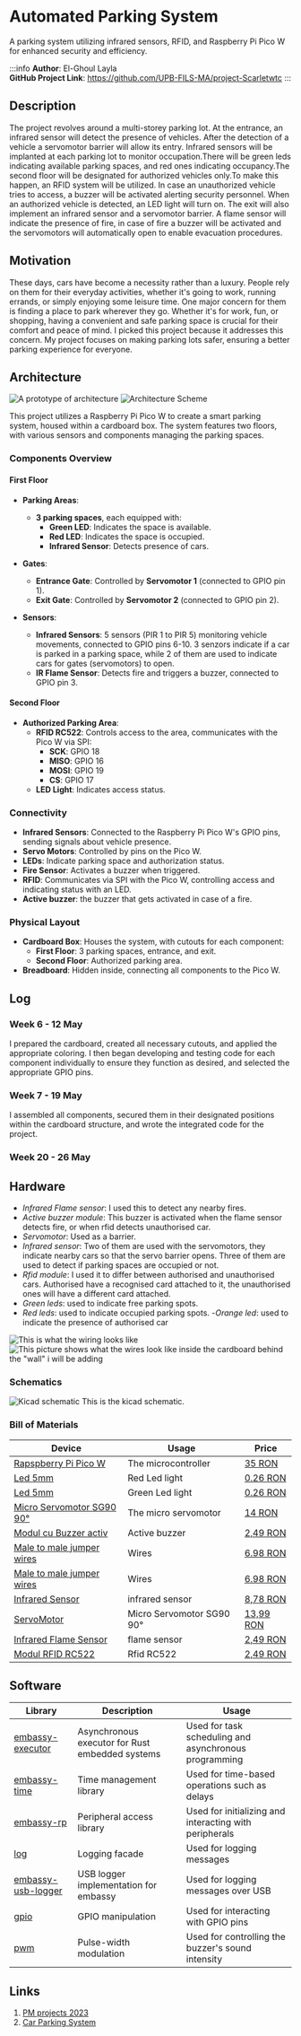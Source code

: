 # Automated Parking System 
A parking system utilizing infrared sensors, RFID, and Raspberry Pi Pico W for enhanced security and efficiency.


:::info 
**Author**: El-Ghoul Layla \
**GitHub Project Link**: https://github.com/UPB-FILS-MA/project-Scarletwtc
:::

## Description
The project revolves around a multi-storey parking lot. At the entrance, an infrared sensor will detect the presence of vehicles. After the detection of a vehicle a servomotor barrier will allow its entry. Infrared sensors will be implanted at each parking lot to monitor occupation.There will be green leds indicating available parking spaces, and red ones indicating occupancy.The second floor will be designated for authorized vehicles only.To make this happen, an RFID system will be utilized. In case an unauthorized vehicle tries to access, a buzzer will be activated alerting security personnel. When an authorized vehicle is detected, an LED light will turn on. The exit will also implement an infrared sensor and a servomotor barrier. A flame sensor will indicate the presence of fire, in case of fire a buzzer will be activated and the servomotors will automatically open to enable evacuation procedures.

## Motivation
These days, cars have become a necessity rather than a luxury. People rely on them for their everyday activities, whether it's going to work, running errands, or simply enjoying some leisure time. One major concern for them is finding a place to park wherever they go. Whether it's for work, fun, or shopping, having a convenient and safe parking space is crucial for their comfort and peace of mind.
I picked this project because it addresses this concern. My project focuses on making parking lots safer, ensuring a better parking experience for everyone.

## Architecture 
![A prototype of architecture](Architecture.png)
![Architecture Scheme](Architecture2.png)

This project utilizes a Raspberry Pi Pico W to create a smart parking system, housed within a cardboard box. The system features two floors, with various sensors and components managing the parking spaces.

### Components Overview

#### First Floor

- **Parking Areas**:
  - **3 parking spaces**, each equipped with:
    - **Green LED**: Indicates the space is available.
    - **Red LED**: Indicates the space is occupied.
    - **Infrared Sensor**: Detects presence of cars.

- **Gates**:
  - **Entrance Gate**: Controlled by **Servomotor 1** (connected to GPIO pin 1).
  - **Exit Gate**: Controlled by **Servomotor 2** (connected to GPIO pin 2).

- **Sensors**:
  - **Infrared Sensors**: 5 sensors (PIR 1 to PIR 5) monitoring vehicle movements, connected to GPIO pins 6-10. 3 senzors indicate if a car is parked in a parking space, while 2 of them are used to indicate cars for gates (servomotors) to open.
  - **IR Flame Sensor**: Detects fire and triggers a buzzer, connected to GPIO pin 3.

#### Second Floor

- **Authorized Parking Area**:
  - **RFID RC522**: Controls access to the area, communicates with the Pico W via SPI:
    - **SCK**: GPIO 18
    - **MISO**: GPIO 16
    - **MOSI**: GPIO 19
    - **CS**: GPIO 17
  - **LED Light**: Indicates access status.

### Connectivity

- **Infrared Sensors**: Connected to the Raspberry Pi Pico W's GPIO pins, sending signals about vehicle presence.
- **Servo Motors**: Controlled by pins on the Pico W.
- **LEDs**: Indicate parking space and authorization status.
- **Fire Sensor**: Activates a buzzer when triggered.
- **RFID**: Communicates via SPI with the Pico W, controlling access and indicating status with an LED.
- **Active buzzer**: the buzzer that gets activated in case of a fire.
  

### Physical Layout

- **Cardboard Box**: Houses the system, with cutouts for each component:
  - **First Floor**: 3 parking spaces, entrance, and exit.
  - **Second Floor**: Authorized parking area.
- **Breadboard**: Hidden inside, connecting all components to the Pico W.

## Log

<!-- write every week your progress here -->

### Week 6 - 12 May
I prepared the cardboard, created all necessary cutouts, and applied the appropriate coloring. I then began developing and testing code for each component individually to ensure they function as desired, and selected the appropriate GPIO pins.

### Week 7 - 19 May
I assembled all components, secured them in their designated positions within the cardboard structure, and wrote the integrated code for the project.

### Week 20 - 26 May

## Hardware
- *Infrared Flame sensor*: I used this to detect any nearby fires.
- *Active buzzer module*: This buzzer is activated when the flame sensor detects fire, or when rfid detects unauthorised car.
- *Servomotor*: Used as a barrier.
- *Infrared sensor*: Two of them are used with the servomotors, they indicate nearby cars so that the servo barrier opens. Three of them are used to detect if parking spaces are occupied or not.
- *Rfid module*: I used it to differ between authorised and unauthorised cars. Authorised have a recognised card attached to it, the unauthorised ones will have a different card attached.
- *Green leds*: used to indicate free parking spots.
- *Red leds*: used to indicate occupied parking spots.
-*Orange led*: used to indicate the presence of authorised car

![This is what the wiring looks like](Initial_hardware_pic.jpg)
![This picture shows what the wires look like inside the cardboard behind the "wall" i will be adding](Hardware_inprogress.jpg)
### Schematics
![Kicad schematic ](Kicad.png)
This is the kicad schematic.

### Bill of Materials
| Device | Usage | Price |
|--------|--------|-------|
| [Rapspberry Pi Pico W](https://www.raspberrypi.com/documentation/microcontrollers/raspberry-pi-pico.html) | The microcontroller | [35 RON](https://www.optimusdigital.ro/en/raspberry-pi-boards/12394-raspberry-pi-pico-w.html) |
|[Led 5mm](https://www.farnell.com/datasheets/1498852.pdf)| Red Led light| [0.26 RON](https://www.optimusdigital.ro/ro/optoelectronice-led-uri/700-led-rou-de-3-mm-cu-lentile-transparente.html)|
| [Led 5mm](https://www.farnell.com/datasheets/2861534.pdf) | Green Led light | [0.26 RON](https://www.optimusdigital.ro/ro/optoelectronice-led-uri/931-led-verde-de-3-mm-cu-lentile-transparente.html?search_query=led+verde&results=93) |
|[Micro Servomotor SG90 90°](http://www.ee.ic.ac.uk/pcheung/teaching/DE1_EE/stores/sg90_datasheet.pdf)| The micro servomotor | [14 RON](https://www.optimusdigital.ro/ro/motoare-servomotoare/26-micro-servomotor-sg90.html)|
| [Modul cu Buzzer activ](https://components101.com/misc/buzzer-pinout-working-datasheet) | Active buzzer | [2,49 RON](https://www.optimusdigital.ro/ro/audio-buzzere/10-modul-cu-buzzer-activ.html) |
| [Male to male jumper wires](https://media.digikey.com/pdf/Data%20Sheets/Digi-Key%20PDFs/Jumper_Wire_Kits.pdf) | Wires | [6.98 RON](https://www.optimusdigital.ro/ro/fire-fire-mufate/888-set-fire-tata-tata-40p-20-cm.html?search_query=fire+tata+tata&results=80) |
| [Male to male jumper wires](https://media.digikey.com/pdf/Data%20Sheets/Digi-Key%20PDFs/Jumper_Wire_Kits.pdf) | Wires | [6.98 RON](https://www.optimusdigital.ro/ro/fire-fire-mufate/880-fire-colorate-mama-mama-10p-10-cm.html?search_query=fire+mama+mama&results=63) |
| [Infrared Sensor ](https://arduinogetstarted.com/tutorials/arduino-infrared-obstacle-avoidance-sensor) | infrared sensor | [8,78 RON](https://ardushop.ro/ro/electronica/41-modul-senzor-ir-infrarosu-evita-obstacole.html) |
| [ServoMotor](http://www.ee.ic.ac.uk/pcheung/teaching/DE1_EE/stores/sg90_datasheet.pdf) | Micro Servomotor SG90 90° | [13,99 RON](https://www.optimusdigital.ro/ro/motoare-servomotoare/26-micro-servomotor-sg90.html?search_query=servo&results=194) |
| [Infrared Flame Sensor ](https://www.datasheethub.com/ir-flame-sensor-module/) | flame sensor | [2,49 RON](https://www.optimusdigital.ro/en/optical-sensors/110-ir-flame-sensor.html) |
| [Modul RFID RC522 ](https://microcontrollerslab.com/raspberry-pi-pico-rfid-rc522-micropython/) | Rfid RC522 | [2,49 RON](https://www.optimusdigital.ro/ro/wireless-rfid/67-modul-cititor-rfid-mfrc522.html?search_query=rfid&results=44) |



## Software
| Library | Description | Usage |
|---------|-------------|-------|
|[embassy-executor](https://docs.embassy.dev/embassy-executor/git/std/index.html)|Asynchronous executor for Rust embedded systems| Used for task scheduling and asynchronous programming|
|[embassy-time](https://embassy.dev/book/dev/time_keeping.html)|Time management library  |Used for time-based operations such as delays |
|[embassy-rp](https://docs.embassy.dev/embassy-rp/git/rp2040/index.html)| Peripheral access library |Used for initializing and interacting with peripherals |
|[log](https://docs.embassy.dev/embassy-usb-logger/git/default/index.html)|Logging facade |Used for logging messages |
|[embassy-usb-logger](https://docs.embassy.dev/embassy-usb-logger/git/default/index.html)|USB logger implementation for embassy  |Used for logging messages over USB  |
|[gpio](https://docs.embassy.dev/embassy-stm32/git/stm32c011d6/gpio/index.html)|GPIO manipulation |Used for interacting with GPIO pins |
|[pwm](https://docs.embassy.dev/embassy-nrf/git/nrf52840/pwm/index.html)|Pulse-width modulation |Used for controlling the buzzer's sound intensity |


## Links

1. [PM projects 2023](https://ocw.cs.pub.ro/courses/pm/prj2023)
2. [Car Parking System](https://www.youtube.com/watch?v=8XOsXdNOa4g&ab_channel=svsembedded)
